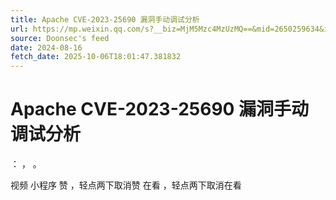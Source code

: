 ```yaml
---
title: Apache CVE-2023-25690 漏洞手动调试分析
url: https://mp.weixin.qq.com/s?__biz=MjM5Mzc4MzUzMQ==&mid=2650259634&idx=1&sn=0b1a9a07b5f2562992ab5d7498c09039
source: Doonsec's feed
date: 2024-08-16
fetch_date: 2025-10-06T18:01:47.381832
---
```


# Apache CVE-2023-25690 漏洞手动调试分析

：
，
。

视频
小程序
赞
，轻点两下取消赞
在看
，轻点两下取消在看